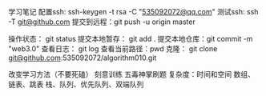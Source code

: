 学习笔记
配置ssh:	ssh-keygen -t rsa -C "535092072@qq.com"
测试ssh:	ssh -T git@github.com
提交到远程：git push -u origin master

操作状态： 	git status
提交本地暂存：	git add .
提交本地仓库：git commit -m "web3.0"
查看日志：	git log
查看当前路径：pwd
克隆：	git clone git@github.com:535092072/algorithm010.git

改变学习方法（不要死磕）
刻意训练
五毒神掌刷题
复杂度：时间和空间
数组、链表、跳表
栈、队列、优先队列、双端队列